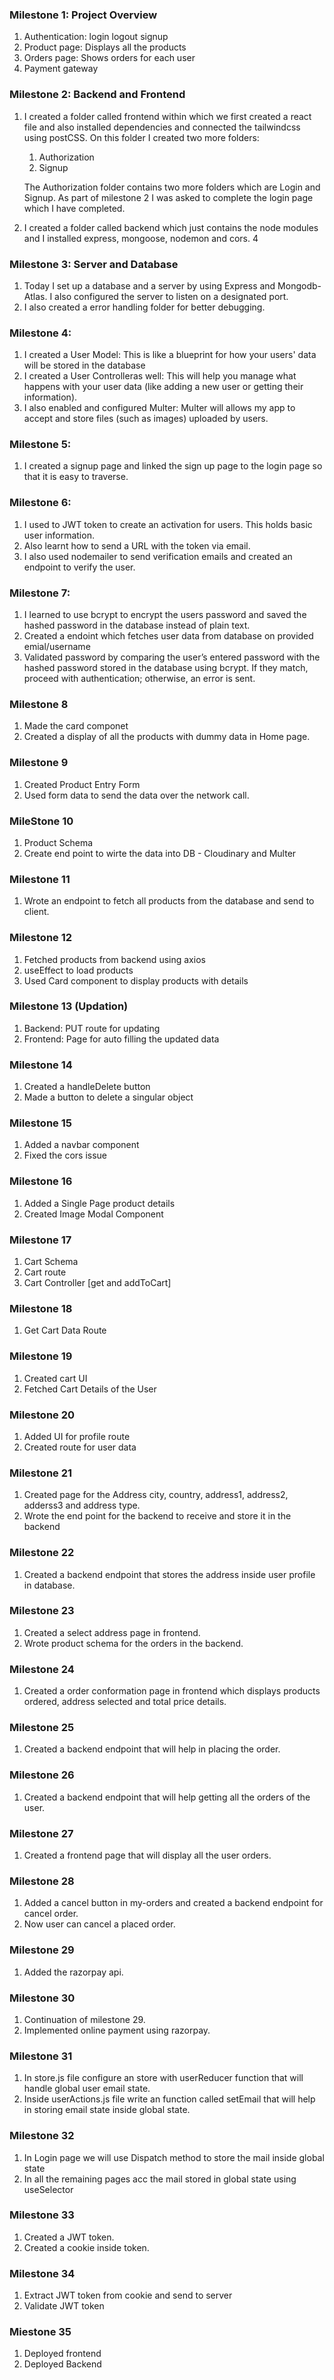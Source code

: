 ### Milestone 1: Project Overview

1. Authentication: login logout signup
2. Product page: Displays all the products
3. Orders page: Shows orders for each user
4. Payment gateway


### Milestone 2: Backend and Frontend

1. I created a folder called frontend within which we first created a react file and also installed dependencies and connected the tailwindcss using postCSS. On this folder I created two more folders:
    1. Authorization
    2. Signup

    The Authorization folder contains two more folders which are Login and Signup. As part of milestone 2 I was asked to complete the login page which I have completed.

2. I created a folder called backend which just contains the node modules and I installed express, mongoose, nodemon and cors. 4


### Milestone 3: Server and Database

1. Today I set up a database and a server by using Express and Mongodb-Atlas. I also configured the server to listen on a designated port.
2. I also created a error handling folder for better debugging.


### Milestone 4:

1. I created a User Model: This is like a blueprint for how your users' data will be stored in the database
2. I created a User Controlleras well: This will help you manage what happens with your user data (like adding a new user or getting their information).
3. I also enabled and configured Multer: Multer will allows my app to accept and store files (such as images) uploaded by users.



### Milestone 5:

1. I created a signup page and linked the sign up page to the login page so that it is easy to traverse.



### Milestone 6:

1. I used to JWT token to create an activation for users. This holds basic user information.
2. Also learnt how to send a URL with the token via email.
3. I also used nodemailer to send verification emails and created an endpoint to verify the user.



### Milestone 7:

1. I learned to use bcrypt to encrypt the users password and saved the hashed password in the database instead of plain text.
2. Created a endoint which fetches user data from database on provided emial/username
3. Validated password by comparing the user’s entered password with the hashed password stored in the database using bcrypt. If they match, proceed with authentication; otherwise, an error is sent.



### Milestone 8

1.  Made the card componet
2. Created a display of all the products with dummy data in Home page.



### Milestone 9

1. Created Product Entry Form
2. Used form data to send the data over the network call.



### MileStone 10

1. Product Schema
2. Create end point to wirte the data into DB - Cloudinary and Multer



### Milestone 11

1. Wrote an endpoint to fetch all products from the database and send to client.



### Milestone 12

1. Fetched products from backend using axios
2. useEffect to load products
3. Used Card component to display products with details



### Milestone 13 (Updation)

1. Backend: PUT route for updating
2. Frontend: Page for auto filling the updated data



### Milestone 14

1. Created a handleDelete button
2. Made a button to delete a singular object



### Milestone 15

1. Added a navbar component
2. Fixed the cors issue



### Milestone 16

1. Added a Single Page product details 
2. Created Image Modal Component



### Milestone 17

1. Cart Schema
2. Cart route
3. Cart Controller [get and addToCart]



### Milestone 18

1. Get Cart Data Route



### Milestone 19

1. Created cart UI
2. Fetched Cart Details of the User



### Milestone 20

1. Added UI for profile route
2. Created route for user data



### Milestone 21

1. Created page for the Address city, country, address1, address2, adderss3 and address type.
2. Wrote the end point for the backend to receive and store it in the backend



### Milestone 22

1. Created a backend endpoint that stores the address inside user profile in database.



### Milestone 23

1. Created a select address page in frontend.
2. Wrote product schema for the orders in the backend.



### Milestone 24

1. Created a order conformation page in frontend which displays products ordered, address selected and total price details.



### Milestone 25

1. Created a backend endpoint that will help in placing the order.



### Milestone 26

1. Created a backend endpoint that will help getting all the orders of the user.



### Milestone 27

1. Created a frontend page that will display all the user orders.



### Milestone 28

1. Added a cancel button in my-orders and created a backend endpoint for cancel order.
2. Now user can cancel a placed order.



### Milestone 29

1. Added the razorpay api.



### Milestone 30

1. Continuation of milestone 29.
2. Implemented online payment using razorpay.



### Milestone 31

1. In store.js file configure an store with userReducer function that will handle global user email state.
2. Inside userActions.js file write an function called setEmail that will help in storing email state inside global state.


### Milestone 32

1. In Login page we will use Dispatch method to store the mail inside global state
2. In all the remaining pages acc the mail stored in global state using useSelector

### Milestone 33

1. Created a JWT token.
2. Created a cookie inside token.


### Milestone 34

1. Extract JWT token from cookie and send to server
2. Validate JWT token


### Miestone 35

1. Deployed frontend
2. Deployed Backend

